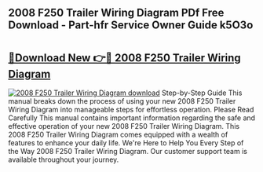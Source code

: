 ## 2008 F250 Trailer Wiring Diagram PDf Free Download - Part-hfr Service Owner Guide k5O3o

# <h2><a href="http://dfocrq8.blite.top/?on=2008+F250+Trailer+Wiring+Diagram">🔗Download New 👉🔴 2008 F250 Trailer Wiring Diagram</a></h2>

[![2008 F250 Trailer Wiring Diagram download](https://i.imgur.com/lujVjoI.png)](http://dfocrq8.blite.top/?on=2008+F250+Trailer+Wiring+Diagram)
Step-by-Step Guide This manual breaks down the process of using your new 2008 F250 Trailer Wiring Diagram into manageable steps for effortless operation. Please Read Carefully This manual contains important information regarding the safe and effective operation of your new 2008 F250 Trailer Wiring Diagram. This 2008 F250 Trailer Wiring Diagram comes equipped with a wealth of features to enhance your daily life. We're Here to Help You Every Step of the Way 2008 F250 Trailer Wiring Diagram. Our customer support team is available throughout your journey.
